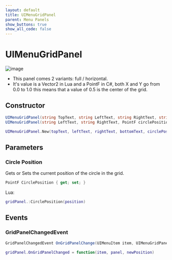 ```yaml
---
layout: default
title: UIMenuGridPanel
parent: Menu Panels
show_buttons: true
show_all_code: false
---
```


# UIMenuGridPanel

![image](https://user-images.githubusercontent.com/4005518/162626688-4af59182-8f4d-4798-922b-f1065da67f2d.png)  

* This panel comes 2 variants: full / horizontal.
* It's value is a Vector2 in Lua and a PointF in C#, both X and Y go from 0.0 to 1.0 this means that a value of 0.5 is the center of the grid.

## Constructor
```c#
UIMenuGridPanel(string TopText, string LeftText, string RightText, string BottomText, PointF circlePosition) // full grid
UIMenuGridPanel(string LeftText, string RightText, PointF circlePosition) // half grid
```

```lua
UIMenuGridPanel.New(topText, leftText, rightText, bottomText, circlePosition, gridType) -- set gridType to 0 for the full grid or 1 for the horizontal grid
```

## Parameters

### Circle Position
Gets or Sets the current position of the circle in the grid.

```c#
PointF CirclePosition { get; set; }
```
Lua:
```lua
gridPanel.:CirclePosition(position)
```

## Events

### GridPanelChangedEvent
```c#
GridPanelChangedEvent OnGridPanelChange(UIMenuItem item, UIMenuGridPanel panel, PointF newPosition)
```

```lua
gridPanel.OnGridPanelChanged = function(item, panel, newPosition) 
```

